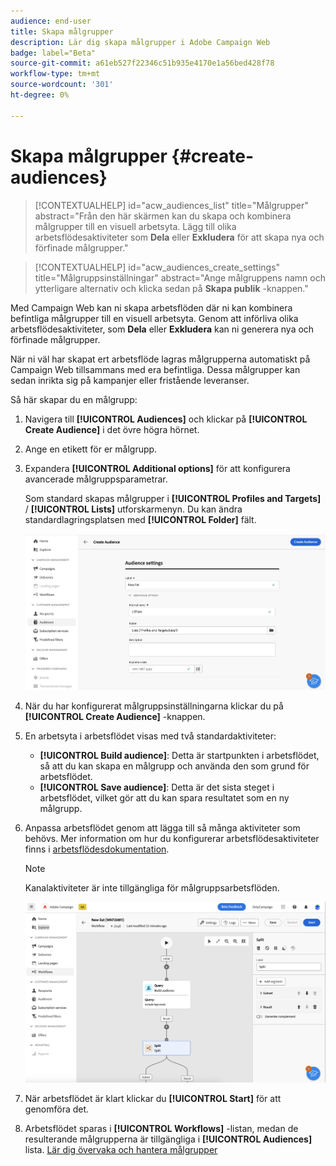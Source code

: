 ```yaml
---
audience: end-user
title: Skapa målgrupper
description: Lär dig skapa målgrupper i Adobe Campaign Web
badge: label="Beta"
source-git-commit: a61eb527f22346c51b935e4170e1a56bed428f78
workflow-type: tm+mt
source-wordcount: '301'
ht-degree: 0%

---
```



# Skapa målgrupper {#create-audiences}

>[!CONTEXTUALHELP]
>id="acw_audiences_list"
>title="Målgrupper"
>abstract="Från den här skärmen kan du skapa och kombinera målgrupper till en visuell arbetsyta. Lägg till olika arbetsflödesaktiviteter som **Dela** eller **Exkludera** för att skapa nya och förfinade målgrupper."


>[!CONTEXTUALHELP]
>id="acw_audiences_create_settings"
>title="Målgruppsinställningar"
>abstract="Ange målgruppens namn och ytterligare alternativ och klicka sedan på **Skapa publik** -knappen."

Med Campaign Web kan ni skapa arbetsflöden där ni kan kombinera befintliga målgrupper till en visuell arbetsyta. Genom att införliva olika arbetsflödesaktiviteter, som **Dela** eller **Exkludera** kan ni generera nya och förfinade målgrupper.

När ni väl har skapat ert arbetsflöde lagras målgrupperna automatiskt på Campaign Web tillsammans med era befintliga. Dessa målgrupper kan sedan inrikta sig på kampanjer eller fristående leveranser.

Så här skapar du en målgrupp:

1. Navigera till **[!UICONTROL Audiences]** och klickar på **[!UICONTROL Create Audience]** i det övre högra hörnet.
1. Ange en etikett för er målgrupp.
1. Expandera **[!UICONTROL Additional options]** för att konfigurera avancerade målgruppsparametrar.

   Som standard skapas målgrupper i **[!UICONTROL Profiles and Targets]** / **[!UICONTROL Lists]** utforskarmenyn. Du kan ändra standardlagringsplatsen med **[!UICONTROL Folder]** fält.

   ![](assets/audiences-settings.png)

1. När du har konfigurerat målgruppsinställningarna klickar du på **[!UICONTROL Create Audience]** -knappen.

1. En arbetsyta i arbetsflödet visas med två standardaktiviteter:

   * **[!UICONTROL Build audience]**: Detta är startpunkten i arbetsflödet, så att du kan skapa en målgrupp och använda den som grund för arbetsflödet.
   * **[!UICONTROL Save audience]**: Detta är det sista steget i arbetsflödet, vilket gör att du kan spara resultatet som en ny målgrupp.

1. Anpassa arbetsflödet genom att lägga till så många aktiviteter som behövs. Mer information om hur du konfigurerar arbetsflödesaktiviteter finns i [arbetsflödesdokumentation](../workflows/activities/about-activities.md).

   >[!NOTE]
   >
   >Kanalaktiviteter är inte tillgängliga för målgruppsarbetsflöden.

   ![](assets/audience-creation-canvas.png)

1. När arbetsflödet är klart klickar du **[!UICONTROL Start]** för att genomföra det.

1. Arbetsflödet sparas i **[!UICONTROL Workflows]** -listan, medan de resulterande målgrupperna är tillgängliga i **[!UICONTROL Audiences]** lista. [Lär dig övervaka och hantera målgrupper](access-audiences.md)
